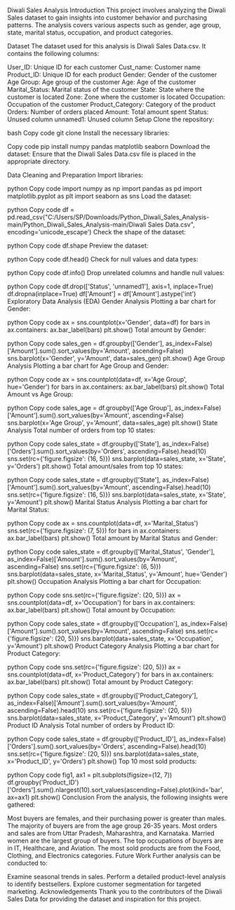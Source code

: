 Diwali Sales Analysis
Introduction
This project involves analyzing the Diwali Sales dataset to gain insights into customer behavior and purchasing patterns. The analysis covers various aspects such as gender, age group, state, marital status, occupation, and product categories.

Dataset
The dataset used for this analysis is Diwali Sales Data.csv. It contains the following columns:

User_ID: Unique ID for each customer
Cust_name: Customer name
Product_ID: Unique ID for each product
Gender: Gender of the customer
Age Group: Age group of the customer
Age: Age of the customer
Marital_Status: Marital status of the customer
State: State where the customer is located
Zone: Zone where the customer is located
Occupation: Occupation of the customer
Product_Category: Category of the product
Orders: Number of orders placed
Amount: Total amount spent
Status: Unused column
unnamed1: Unused column
Setup
Clone the repository:

bash
Copy code
git clone <repository-url>
Install the necessary libraries:

Copy code
pip install numpy pandas matplotlib seaborn
Download the dataset:
Ensure that the Diwali Sales Data.csv file is placed in the appropriate directory.

Data Cleaning and Preparation
Import libraries:

python
Copy code
import numpy as np
import pandas as pd
import matplotlib.pyplot as plt
import seaborn as sns
Load the dataset:

python
Copy code
df = pd.read_csv("C:/Users/SP/Downloads/Python_Diwali_Sales_Analysis-main/Python_Diwali_Sales_Analysis-main/Diwali Sales Data.csv", encoding='unicode_escape')
Check the shape of the dataset:

python
Copy code
df.shape
Preview the dataset:

python
Copy code
df.head()
Check for null values and data types:

python
Copy code
df.info()
Drop unrelated columns and handle null values:

python
Copy code
df.drop(['Status', 'unnamed1'], axis=1, inplace=True)
df.dropna(inplace=True)
df['Amount'] = df['Amount'].astype('int')
Exploratory Data Analysis (EDA)
Gender Analysis
Plotting a bar chart for Gender:

python
Copy code
ax = sns.countplot(x='Gender', data=df)
for bars in ax.containers:
    ax.bar_label(bars)
plt.show()
Total amount by Gender:

python
Copy code
sales_gen = df.groupby(['Gender'], as_index=False)['Amount'].sum().sort_values(by='Amount', ascending=False)
sns.barplot(x='Gender', y='Amount', data=sales_gen)
plt.show()
Age Group Analysis
Plotting a bar chart for Age Group and Gender:

python
Copy code
ax = sns.countplot(data=df, x='Age Group', hue='Gender')
for bars in ax.containers:
    ax.bar_label(bars)
plt.show()
Total Amount vs Age Group:

python
Copy code
sales_age = df.groupby(['Age Group'], as_index=False)['Amount'].sum().sort_values(by='Amount', ascending=False)
sns.barplot(x='Age Group', y='Amount', data=sales_age)
plt.show()
State Analysis
Total number of orders from top 10 states:

python
Copy code
sales_state = df.groupby(['State'], as_index=False)['Orders'].sum().sort_values(by='Orders', ascending=False).head(10)
sns.set(rc={'figure.figsize': (16, 5)})
sns.barplot(data=sales_state, x='State', y='Orders')
plt.show()
Total amount/sales from top 10 states:

python
Copy code
sales_state = df.groupby(['State'], as_index=False)['Amount'].sum().sort_values(by='Amount', ascending=False).head(10)
sns.set(rc={'figure.figsize': (16, 5)})
sns.barplot(data=sales_state, x='State', y='Amount')
plt.show()
Marital Status Analysis
Plotting a bar chart for Marital Status:

python
Copy code
ax = sns.countplot(data=df, x='Marital_Status')
sns.set(rc={'figure.figsize': (7, 5)})
for bars in ax.containers:
    ax.bar_label(bars)
plt.show()
Total amount by Marital Status and Gender:

python
Copy code
sales_state = df.groupby(['Marital_Status', 'Gender'], as_index=False)['Amount'].sum().sort_values(by='Amount', ascending=False)
sns.set(rc={'figure.figsize': (6, 5)})
sns.barplot(data=sales_state, x='Marital_Status', y='Amount', hue='Gender')
plt.show()
Occupation Analysis
Plotting a bar chart for Occupation:

python
Copy code
sns.set(rc={'figure.figsize': (20, 5)})
ax = sns.countplot(data=df, x='Occupation')
for bars in ax.containers:
    ax.bar_label(bars)
plt.show()
Total amount by Occupation:

python
Copy code
sales_state = df.groupby(['Occupation'], as_index=False)['Amount'].sum().sort_values(by='Amount', ascending=False)
sns.set(rc={'figure.figsize': (20, 5)})
sns.barplot(data=sales_state, x='Occupation', y='Amount')
plt.show()
Product Category Analysis
Plotting a bar chart for Product Category:

python
Copy code
sns.set(rc={'figure.figsize': (20, 5)})
ax = sns.countplot(data=df, x='Product_Category')
for bars in ax.containers:
    ax.bar_label(bars)
plt.show()
Total amount by Product Category:

python
Copy code
sales_state = df.groupby(['Product_Category'], as_index=False)['Amount'].sum().sort_values(by='Amount', ascending=False).head(10)
sns.set(rc={'figure.figsize': (20, 5)})
sns.barplot(data=sales_state, x='Product_Category', y='Amount')
plt.show()
Product ID Analysis
Total number of orders by Product ID:

python
Copy code
sales_state = df.groupby(['Product_ID'], as_index=False)['Orders'].sum().sort_values(by='Orders', ascending=False).head(10)
sns.set(rc={'figure.figsize': (20, 5)})
sns.barplot(data=sales_state, x='Product_ID', y='Orders')
plt.show()
Top 10 most sold products:

python
Copy code
fig1, ax1 = plt.subplots(figsize=(12, 7))
df.groupby('Product_ID')['Orders'].sum().nlargest(10).sort_values(ascending=False).plot(kind='bar', ax=ax1)
plt.show()
Conclusion
From the analysis, the following insights were gathered:

Most buyers are females, and their purchasing power is greater than males.
The majority of buyers are from the age group 26-35 years.
Most orders and sales are from Uttar Pradesh, Maharashtra, and Karnataka.
Married women are the largest group of buyers.
The top occupations of buyers are in IT, Healthcare, and Aviation.
The most sold products are from the Food, Clothing, and Electronics categories.
Future Work
Further analysis can be conducted to:

Examine seasonal trends in sales.
Perform a detailed product-level analysis to identify bestsellers.
Explore customer segmentation for targeted marketing.
Acknowledgements
Thank you to the contributors of the Diwali Sales Data for providing the dataset and inspiration for this project.
